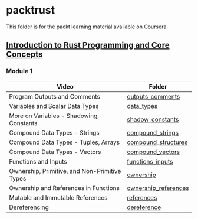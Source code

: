 # packtrust

This folder is for the packt learning material available on Coursera.

## [Introduction to Rust Programming and Core Concepts](https://www.coursera.org/learn/packt-introduction-to-rust-programming-and-core-concepts-tb86d)

### Module 1

| Video                                         |  Folder                                                   |
| --------------------------------------------- | -------------------------------------------------------- |
| Program Outputs and Comments                  | [outputs_comments](/packtrust/outputs_comments/)         |
| Variables and Scalar Data Types               | [data_types](/packtrust//data_types/)                    |
| More on Variables - Shadowing, Constants      | [shadow_constants](/packtrust//shadow_constants/)        |
| Compound Data Types - Strings                 | [compound_strings](/packtrust//compound_strings/)        |
| Compound Data Types - Tuples, Arrays          | [compound_structures](/packtrust//compound_structures/)  |
| Compound Data Types - Vectors                 | [compound_vectors](/packtrust//compound_vectors)         |
| Functions and Inputs                          | [functions_inputs](/packtrust//functions_inputs)         |
| Ownership, Primitive, and Non-Primitive Types | [ownership](/packtrust//ownership/)                      |
| Ownership and References in Functions         | [ownership_references](/packtrust//ownership_references) |
| Mutable and Immutable References              | [references](/packtrust//references)                     |
| Dereferencing                                 | [dereference](/packtrust//dereference)                   |
